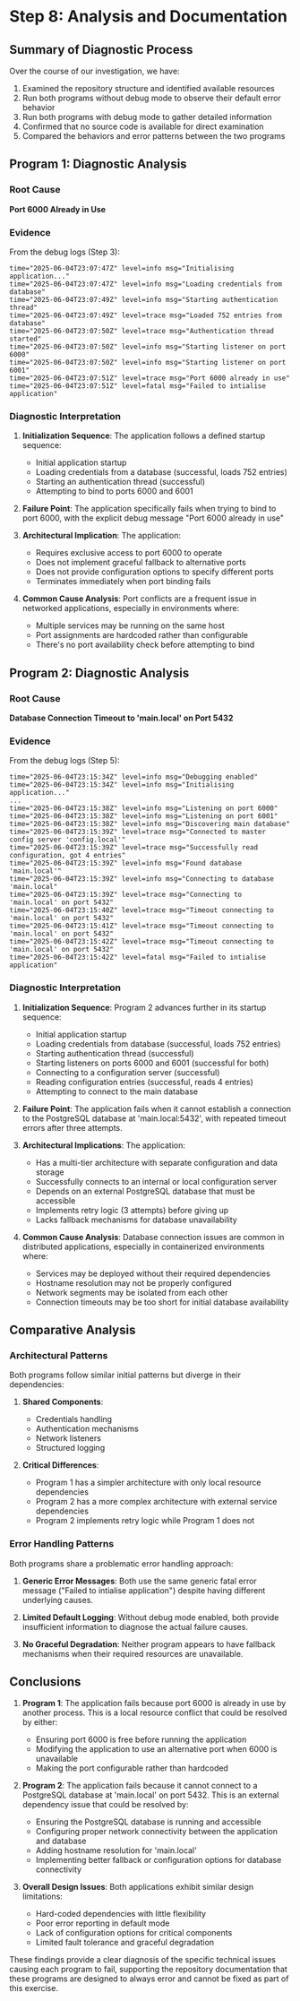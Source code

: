 # Step 8: Analysis and Documentation

## Summary of Diagnostic Process

Over the course of our investigation, we have:

1. Examined the repository structure and identified available resources
2. Run both programs without debug mode to observe their default error behavior
3. Run both programs with debug mode to gather detailed information
4. Confirmed that no source code is available for direct examination
5. Compared the behaviors and error patterns between the two programs

## Program 1: Diagnostic Analysis

### Root Cause
**Port 6000 Already in Use**

### Evidence
From the debug logs (Step 3):
```
time="2025-06-04T23:07:47Z" level=info msg="Initialising application..."
time="2025-06-04T23:07:47Z" level=info msg="Loading credentials from database"
time="2025-06-04T23:07:49Z" level=info msg="Starting authentication thread"
time="2025-06-04T23:07:49Z" level=trace msg="Loaded 752 entries from database"
time="2025-06-04T23:07:50Z" level=trace msg="Authentication thread started"
time="2025-06-04T23:07:50Z" level=info msg="Starting listener on port 6000"
time="2025-06-04T23:07:50Z" level=info msg="Starting listener on port 6001"
time="2025-06-04T23:07:51Z" level=trace msg="Port 6000 already in use"
time="2025-06-04T23:07:51Z" level=fatal msg="Failed to intialise application"
```

### Diagnostic Interpretation

1. **Initialization Sequence**: The application follows a defined startup sequence:
   - Initial application startup
   - Loading credentials from a database (successful, loads 752 entries)
   - Starting an authentication thread (successful)
   - Attempting to bind to ports 6000 and 6001

2. **Failure Point**: The application specifically fails when trying to bind to port 6000, with the explicit debug message "Port 6000 already in use"

3. **Architectural Implication**: The application:
   - Requires exclusive access to port 6000 to operate
   - Does not implement graceful fallback to alternative ports
   - Does not provide configuration options to specify different ports
   - Terminates immediately when port binding fails

4. **Common Cause Analysis**: Port conflicts are a frequent issue in networked applications, especially in environments where:
   - Multiple services may be running on the same host
   - Port assignments are hardcoded rather than configurable
   - There's no port availability check before attempting to bind

## Program 2: Diagnostic Analysis

### Root Cause
**Database Connection Timeout to 'main.local' on Port 5432**

### Evidence
From the debug logs (Step 5):
```
time="2025-06-04T23:15:34Z" level=info msg="Debugging enabled"
time="2025-06-04T23:15:34Z" level=info msg="Initialising application..."
...
time="2025-06-04T23:15:38Z" level=info msg="Listening on port 6000"
time="2025-06-04T23:15:38Z" level=info msg="Listening on port 6001"
time="2025-06-04T23:15:38Z" level=info msg="Discovering main database"
time="2025-06-04T23:15:39Z" level=trace msg="Connected to master config server 'config.local'"
time="2025-06-04T23:15:39Z" level=trace msg="Successfully read configuration, got 4 entries"
time="2025-06-04T23:15:39Z" level=info msg="Found database 'main.local'"
time="2025-06-04T23:15:39Z" level=info msg="Connecting to database 'main.local"
time="2025-06-04T23:15:39Z" level=trace msg="Connecting to 'main.local' on port 5432"
time="2025-06-04T23:15:40Z" level=trace msg="Timeout connecting to 'main.local' on port 5432"
time="2025-06-04T23:15:41Z" level=trace msg="Timeout connecting to 'main.local' on port 5432"
time="2025-06-04T23:15:42Z" level=trace msg="Timeout connecting to 'main.local' on port 5432"
time="2025-06-04T23:15:42Z" level=fatal msg="Failed to intialise application"
```

### Diagnostic Interpretation

1. **Initialization Sequence**: Program 2 advances further in its startup sequence:
   - Initial application startup
   - Loading credentials from database (successful, loads 752 entries)
   - Starting authentication thread (successful)
   - Starting listeners on ports 6000 and 6001 (successful for both)
   - Connecting to a configuration server (successful)
   - Reading configuration entries (successful, reads 4 entries)
   - Attempting to connect to the main database

2. **Failure Point**: The application fails when it cannot establish a connection to the PostgreSQL database at 'main.local:5432', with repeated timeout errors after three attempts.

3. **Architectural Implications**: The application:
   - Has a multi-tier architecture with separate configuration and data storage
   - Successfully connects to an internal or local configuration server
   - Depends on an external PostgreSQL database that must be accessible
   - Implements retry logic (3 attempts) before giving up
   - Lacks fallback mechanisms for database unavailability

4. **Common Cause Analysis**: Database connection issues are common in distributed applications, especially in containerized environments where:
   - Services may be deployed without their required dependencies
   - Hostname resolution may not be properly configured
   - Network segments may be isolated from each other
   - Connection timeouts may be too short for initial database availability

## Comparative Analysis

### Architectural Patterns
Both programs follow similar initial patterns but diverge in their dependencies:

1. **Shared Components**:
   - Credentials handling
   - Authentication mechanisms
   - Network listeners
   - Structured logging

2. **Critical Differences**:
   - Program 1 has a simpler architecture with only local resource dependencies
   - Program 2 has a more complex architecture with external service dependencies
   - Program 2 implements retry logic while Program 1 does not

### Error Handling Patterns
Both programs share a problematic error handling approach:

1. **Generic Error Messages**: Both use the same generic fatal error message ("Failed to intialise application") despite having different underlying causes.

2. **Limited Default Logging**: Without debug mode enabled, both provide insufficient information to diagnose the actual failure causes.

3. **No Graceful Degradation**: Neither program appears to have fallback mechanisms when their required resources are unavailable.

## Conclusions

1. **Program 1**: The application fails because port 6000 is already in use by another process. This is a local resource conflict that could be resolved by either:
   - Ensuring port 6000 is free before running the application
   - Modifying the application to use an alternative port when 6000 is unavailable
   - Making the port configurable rather than hardcoded

2. **Program 2**: The application fails because it cannot connect to a PostgreSQL database at 'main.local' on port 5432. This is an external dependency issue that could be resolved by:
   - Ensuring the PostgreSQL database is running and accessible
   - Configuring proper network connectivity between the application and database
   - Adding hostname resolution for 'main.local'
   - Implementing better fallback or configuration options for database connectivity

3. **Overall Design Issues**: Both applications exhibit similar design limitations:
   - Hard-coded dependencies with little flexibility
   - Poor error reporting in default mode
   - Lack of configuration options for critical components
   - Limited fault tolerance and graceful degradation

These findings provide a clear diagnosis of the specific technical issues causing each program to fail, supporting the repository documentation that these programs are designed to always error and cannot be fixed as part of this exercise.
